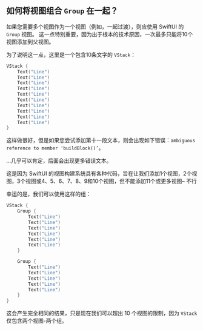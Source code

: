 如何将视图组合 `Group` 在一起？
---

如果您需要多个视图作为一个视图（例如，一起过渡），则应使用 SwiftUI 的 `Group` 视图。 这一点特别重要，因为出于根本的技术原因，一次最多只能将10个视图添加到父视图。

为了说明这一点，这里是一个包含10条文字的 `VStack`：

```swift
VStack {
    Text("Line")
    Text("Line")
    Text("Line")
    Text("Line")
    Text("Line")
    Text("Line")
    Text("Line")
    Text("Line")
    Text("Line")
    Text("Line")
}
```

这样做很好，但是如果您尝试添加第十一段文本，则会出现如下错误：`ambiguous reference to member 'buildBlock()’`。

…几乎可以肯定，后面会出现更多错误文本。

这是因为 SwiftUI 的视图构建系统具有各种代码，旨在让我们添加1个视图，2个视图，3个视图或4、5、6、7、8、9和10个视图，但不能添加11个或更多视图– 不行

幸运的是，我们可以使用这样的组：

```swift
VStack {
    Group {
        Text("Line")
        Text("Line")
        Text("Line")
        Text("Line")
        Text("Line")
        Text("Line")
    }

    Group {
        Text("Line")
        Text("Line")
        Text("Line")
        Text("Line")
        Text("Line")
    }
}
```

这会产生完全相同的结果，只是现在我们可以超出 10 个视图的限制，因为 `VStack` 仅包含两个视图-两个组。